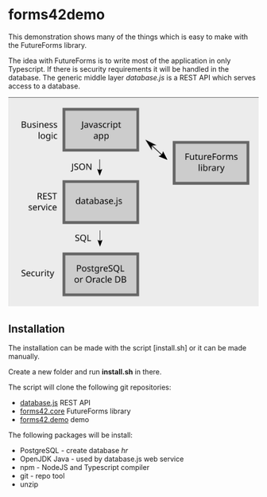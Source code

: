 # forms42demo

This demonstration shows many of the things
which is easy to make with the FutureForms library.

The idea with FutureForms is to write most of the
application in only Typescript. 
If there is security requirements it will be handled
in the database.
The generic middle layer *database.js* is a REST API
which serves access to a database.

![Blocks](images/blocks.svg)

## Installation

The installation can be made with the script [install.sh]
or it can be made manually.

Create a new folder and run **install.sh** in there.

The script will clone the following git repositories:

* [database.js](https://github.com/miracle-42/database.js) REST API
* [forms42.core](https://github.com/miracle-42/forms42.core) FutureForms library
* [forms42.demo](https://github.com/miracle-42/forms42.demo) demo

The following packages will be install:

* PostgreSQL - create database *hr*
* OpenJDK Java - used by database.js web service
* npm - NodeJS and Typescript compiler
* git - repo tool
* unzip


